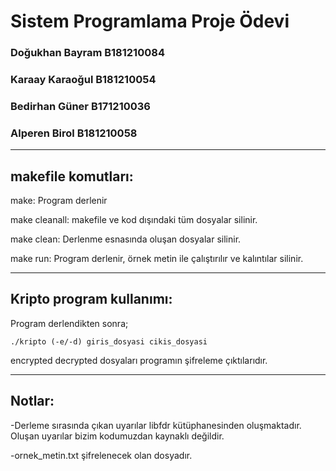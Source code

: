 # Sistem Programlama Proje Ödevi

### Doğukhan Bayram B181210084

### Karaay Karaoğul B181210054

### Bedirhan Güner B171210036

### Alperen Birol B181210058

<hr>

## makefile komutları:

make: Program derlenir

make cleanall: makefile ve kod dışındaki tüm dosyalar silinir.

make clean: Derlenme esnasında oluşan dosyalar silinir.

make run: Program derlenir, örnek metin ile çalıştırılır ve kalıntılar silinir.

<hr>

## Kripto program kullanımı:

Program derlendikten sonra; 
	
	./kripto (-e/-d) giris_dosyasi cikis_dosyasi

encrypted decrypted dosyaları programın şifreleme çıktılarıdır.

<hr>

## Notlar:

-Derleme sırasında çıkan uyarılar libfdr kütüphanesinden oluşmaktadır. Oluşan uyarılar bizim kodumuzdan kaynaklı değildir.

-ornek_metin.txt şifrelenecek olan dosyadır.

